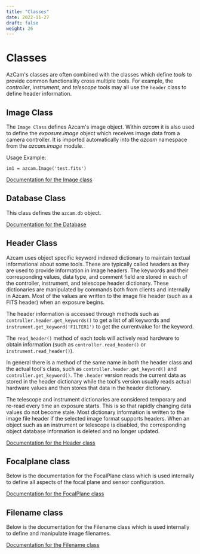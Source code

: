 ```yaml
---
title: "Classes"
date: 2022-11-27
draft: false
weight: 26
---
```


# Classes
AzCam's classes are often combined with the classes which define *tools* to provide common functionality cross multiple tools.  For example, the *controller*, *instrument*, and *telescope* tools may all use the `header` class to define header information.

## Image Class

The `Image Class` defines Azcam's image object. Within *azcam* it is also used to define 
the *exposure.image* object which receives image data from a camera controller. It is imported automatically into the *azcam* namespace from the *azcam.image* module.

Usage Example:

`im1 = azcam.Image('test.fits')`

[Documentation for the Image class](/azcam/code/azcam/tools/image.html)

## Database Class

This class defines the `azcam.db` object.

[Documentation for the Database](/azcam/code/azcam/database.html)

## Header Class

Azcam uses object specific keyword indexed dictionary to maintain textual informational about some tools. These are typically 
called headers as they are used to provide information in image headers. The keywords and their corresponding values, data type, 
and comment field are stored in each of the controller, instrument, and telescope header 
dictionary. These dictionaries are manipulated by commands both from clients and internally in Azcam. Most of the 
values are written to the image file header (such as a FITS header) when an exposure begins.

The header information is accessed through methods such as 
`controller.header.get_keywords()` to get a list of all keywords and 
`instrument.get_keyword('FILTER1')` to get the currentvalue for the keyword. 

The `read_header()` method of each tools will actively read hardware to obtain 
information (such as `controller.read_header()` or `instrument.read_header()`).

In general there is a method of the same name in both the header class and the actual tool's class, such as `controller.header.get_keyword()` and `controller.get_keyword()`.  The `.header` version reads the current data as stored in the header dictionary while the tool's version usually reads actual hardware values and then stores that data in the header dictionary. 

The telescope and instrument dictionaries are considered temporary and re-read every time an exposure starts. This 
is so that rapidly changing data values do not become stale. Most dictionary information is written to the image file header if the selected image format supports headers. When an object such as an instrument or telescope is disabled, the corresponding object database information is deleted and no longer updated.

[Documentation for the Header class](/azcam/code/azcam/tools/header.html)

## Focalplane class

Below is the documentation for the FocalPlane class which is  used internally to define all aspects of the focal plane and sensor configuration. 

[Documentation for the FocalPlane class](/azcam/code/azcam/tools/image_focalplane.html)

## Filename class

Below is the documentation for the Filename class which is used internally to define and manipulate image filenames. 

[Documentation for the Filename class](/azcam/code/azcam/tools/exposure_filename.html)
